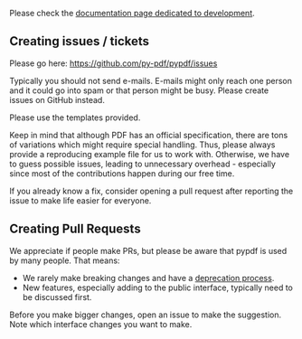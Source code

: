 Please check the [documentation page dedicated to development](https://pypdf.readthedocs.io/en/stable/dev/intro.html).

## Creating issues / tickets

Please go here: https://github.com/py-pdf/pypdf/issues

Typically you should not send e-mails. E-mails might only reach one person and
it could go into spam or that person might be busy. Please create issues on
GitHub instead.

Please use the templates provided.

Keep in mind that although PDF has an official specification, there are tons of
variations which might require special handling. Thus, please always provide a
reproducing example file for us to work with. Otherwise, we have to guess possible
issues, leading to unnecessary overhead - especially since most of the contributions
happen during our free time.

If you already know a fix, consider opening a pull request after reporting the issue
to make life easier for everyone.

## Creating Pull Requests

We appreciate if people make PRs, but please be aware that pypdf is used by many
people. That means:

* We rarely make breaking changes and have a [deprecation process](https://pypdf.readthedocs.io/en/latest/dev/deprecations.html).
* New features, especially adding to the public interface, typically need to be
  discussed first.

Before you make bigger changes, open an issue to make the suggestion.
Note which interface changes you want to make.
